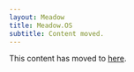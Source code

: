 ```yaml
---
layout: Meadow
title: Meadow.OS
subtitle: Content moved.
---
```


This content has moved to [here](/Meadow/Meadow.OS/index).